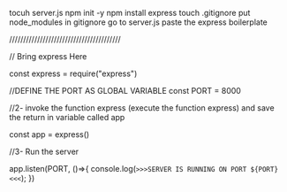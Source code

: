tocuh server.js
npm init -y
npm install express
touch .gitignore
put node_modules in gitignore
go to server.js
paste the express boilerplate

////////////////////////////////////////


// Bring express Here 

const express = require("express")

//DEFINE THE PORT AS GLOBAL VARIABLE
const PORT = 8000

//2- invoke the function express (execute the function express) and save the return in variable called app

const app = express()

//3- Run the server 

app.listen(PORT, ()=>{
    console.log(`>>>SERVER IS RUNNING ON PORT ${PORT}<<<`);
})